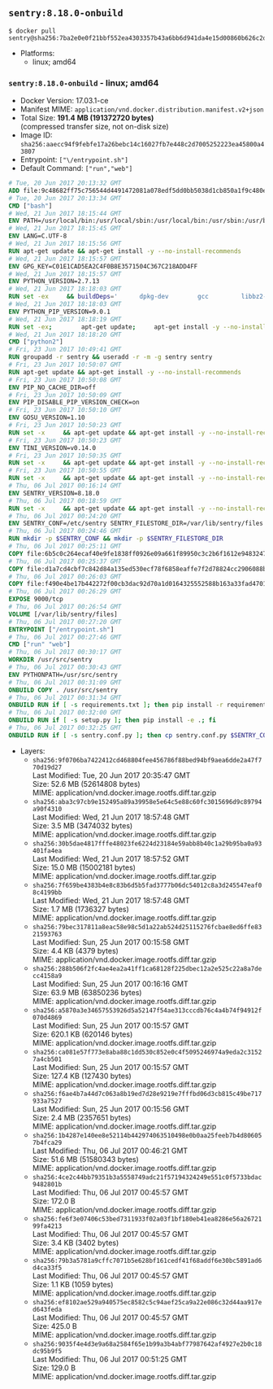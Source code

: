 ## `sentry:8.18.0-onbuild`

```console
$ docker pull sentry@sha256:7ba2e0e0f21bbf552ea4303357b43a6bb6d941da4e15d00860b626c2de5f3e83
```

-	Platforms:
	-	linux; amd64

### `sentry:8.18.0-onbuild` - linux; amd64

-	Docker Version: 17.03.1-ce
-	Manifest MIME: `application/vnd.docker.distribution.manifest.v2+json`
-	Total Size: **191.4 MB (191372720 bytes)**  
	(compressed transfer size, not on-disk size)
-	Image ID: `sha256:aaecc94f9febfe17a26bebc14c16027fb7e448c2d7005252223ea45800a43807`
-	Entrypoint: `["\/entrypoint.sh"]`
-	Default Command: `["run","web"]`

```dockerfile
# Tue, 20 Jun 2017 20:13:32 GMT
ADD file:9c48682ff75c756544d4491472081a078edf5dd0bb5038d1cb850a1f9c480e3e in / 
# Tue, 20 Jun 2017 20:13:34 GMT
CMD ["bash"]
# Wed, 21 Jun 2017 18:15:44 GMT
ENV PATH=/usr/local/bin:/usr/local/sbin:/usr/local/bin:/usr/sbin:/usr/bin:/sbin:/bin
# Wed, 21 Jun 2017 18:15:45 GMT
ENV LANG=C.UTF-8
# Wed, 21 Jun 2017 18:15:56 GMT
RUN apt-get update && apt-get install -y --no-install-recommends 		ca-certificates 		libgdbm3 		libsqlite3-0 		libssl1.0.0 	&& rm -rf /var/lib/apt/lists/*
# Wed, 21 Jun 2017 18:15:57 GMT
ENV GPG_KEY=C01E1CAD5EA2C4F0B8E3571504C367C218ADD4FF
# Wed, 21 Jun 2017 18:15:57 GMT
ENV PYTHON_VERSION=2.7.13
# Wed, 21 Jun 2017 18:18:03 GMT
RUN set -ex 	&& buildDeps=' 		dpkg-dev 		gcc 		libbz2-dev 		libc6-dev 		libdb-dev 		libgdbm-dev 		libncurses-dev 		libreadline-dev 		libsqlite3-dev 		libssl-dev 		make 		tcl-dev 		tk-dev 		wget 		xz-utils 		zlib1g-dev 	' 	&& apt-get update && apt-get install -y $buildDeps --no-install-recommends && rm -rf /var/lib/apt/lists/* 		&& wget -O python.tar.xz "https://www.python.org/ftp/python/${PYTHON_VERSION%%[a-z]*}/Python-$PYTHON_VERSION.tar.xz" 	&& wget -O python.tar.xz.asc "https://www.python.org/ftp/python/${PYTHON_VERSION%%[a-z]*}/Python-$PYTHON_VERSION.tar.xz.asc" 	&& export GNUPGHOME="$(mktemp -d)" 	&& gpg --keyserver ha.pool.sks-keyservers.net --recv-keys "$GPG_KEY" 	&& gpg --batch --verify python.tar.xz.asc python.tar.xz 	&& rm -rf "$GNUPGHOME" python.tar.xz.asc 	&& mkdir -p /usr/src/python 	&& tar -xJC /usr/src/python --strip-components=1 -f python.tar.xz 	&& rm python.tar.xz 		&& cd /usr/src/python 	&& gnuArch="$(dpkg-architecture --query DEB_BUILD_GNU_TYPE)" 	&& ./configure 		--build="$gnuArch" 		--enable-shared 		--enable-unicode=ucs4 	&& make -j "$(nproc)" 	&& make install 	&& ldconfig 		&& apt-get purge -y --auto-remove $buildDeps 		&& find /usr/local -depth 		\( 			\( -type d -a -name test -o -name tests \) 			-o 			\( -type f -a -name '*.pyc' -o -name '*.pyo' \) 		\) -exec rm -rf '{}' + 	&& rm -rf /usr/src/python
# Wed, 21 Jun 2017 18:18:03 GMT
ENV PYTHON_PIP_VERSION=9.0.1
# Wed, 21 Jun 2017 18:18:19 GMT
RUN set -ex; 		apt-get update; 	apt-get install -y --no-install-recommends wget; 	rm -rf /var/lib/apt/lists/*; 		wget -O get-pip.py 'https://bootstrap.pypa.io/get-pip.py'; 		apt-get purge -y --auto-remove wget; 		python get-pip.py 		--disable-pip-version-check 		--no-cache-dir 		"pip==$PYTHON_PIP_VERSION" 	; 	pip --version; 		find /usr/local -depth 		\( 			\( -type d -a -name test -o -name tests \) 			-o 			\( -type f -a -name '*.pyc' -o -name '*.pyo' \) 		\) -exec rm -rf '{}' +; 	rm -f get-pip.py
# Wed, 21 Jun 2017 18:18:20 GMT
CMD ["python2"]
# Fri, 23 Jun 2017 10:49:41 GMT
RUN groupadd -r sentry && useradd -r -m -g sentry sentry
# Fri, 23 Jun 2017 10:50:07 GMT
RUN apt-get update && apt-get install -y --no-install-recommends         gcc         git         libffi-dev         libjpeg-dev         libpq-dev         libxml2-dev         libxslt-dev         libyaml-dev     && rm -rf /var/lib/apt/lists/*
# Fri, 23 Jun 2017 10:50:08 GMT
ENV PIP_NO_CACHE_DIR=off
# Fri, 23 Jun 2017 10:50:09 GMT
ENV PIP_DISABLE_PIP_VERSION_CHECK=on
# Fri, 23 Jun 2017 10:50:10 GMT
ENV GOSU_VERSION=1.10
# Fri, 23 Jun 2017 10:50:23 GMT
RUN set -x     && apt-get update && apt-get install -y --no-install-recommends wget && rm -rf /var/lib/apt/lists/*     && wget -O /usr/local/bin/gosu "https://github.com/tianon/gosu/releases/download/$GOSU_VERSION/gosu-$(dpkg --print-architecture)"     && wget -O /usr/local/bin/gosu.asc "https://github.com/tianon/gosu/releases/download/$GOSU_VERSION/gosu-$(dpkg --print-architecture).asc"     && export GNUPGHOME="$(mktemp -d)"     && gpg --keyserver ha.pool.sks-keyservers.net --recv-keys B42F6819007F00F88E364FD4036A9C25BF357DD4     && gpg --batch --verify /usr/local/bin/gosu.asc /usr/local/bin/gosu     && rm -r "$GNUPGHOME" /usr/local/bin/gosu.asc     && chmod +x /usr/local/bin/gosu     && gosu nobody true     && apt-get purge -y --auto-remove wget
# Fri, 23 Jun 2017 10:50:23 GMT
ENV TINI_VERSION=v0.14.0
# Fri, 23 Jun 2017 10:50:35 GMT
RUN set -x     && apt-get update && apt-get install -y --no-install-recommends wget && rm -rf /var/lib/apt/lists/*     && wget -O /usr/local/bin/tini "https://github.com/krallin/tini/releases/download/$TINI_VERSION/tini"     && wget -O /usr/local/bin/tini.asc "https://github.com/krallin/tini/releases/download/$TINI_VERSION/tini.asc"     && export GNUPGHOME="$(mktemp -d)"     && gpg --keyserver ha.pool.sks-keyservers.net --recv-keys 6380DC428747F6C393FEACA59A84159D7001A4E5     && gpg --batch --verify /usr/local/bin/tini.asc /usr/local/bin/tini     && rm -r "$GNUPGHOME" /usr/local/bin/tini.asc     && chmod +x /usr/local/bin/tini     && tini -h     && apt-get purge -y --auto-remove wget
# Fri, 23 Jun 2017 10:50:55 GMT
RUN set -x     && apt-get update && apt-get install -y --no-install-recommends make && rm -rf /var/lib/apt/lists/*     && pip install librabbitmq==1.6.1     && python -c 'import librabbitmq'     && apt-get purge -y --auto-remove make
# Thu, 06 Jul 2017 00:16:14 GMT
ENV SENTRY_VERSION=8.18.0
# Thu, 06 Jul 2017 00:18:59 GMT
RUN set -x     && apt-get update && apt-get install -y --no-install-recommends wget g++ && rm -rf /var/lib/apt/lists/*     && mkdir -p /usr/src/sentry     && wget -O /usr/src/sentry/sentry-${SENTRY_VERSION}-py27-none-any.whl "https://github.com/getsentry/sentry/releases/download/${SENTRY_VERSION}/sentry-${SENTRY_VERSION}-py27-none-any.whl"     && wget -O /usr/src/sentry/sentry-${SENTRY_VERSION}-py27-none-any.whl.asc "https://github.com/getsentry/sentry/releases/download/${SENTRY_VERSION}/sentry-${SENTRY_VERSION}-py27-none-any.whl.asc"     && wget -O /usr/src/sentry/sentry_plugins-${SENTRY_VERSION}-py2.py3-none-any.whl "https://github.com/getsentry/sentry/releases/download/${SENTRY_VERSION}/sentry_plugins-${SENTRY_VERSION}-py2.py3-none-any.whl"     && wget -O /usr/src/sentry/sentry_plugins-${SENTRY_VERSION}-py2.py3-none-any.whl.asc "https://github.com/getsentry/sentry/releases/download/${SENTRY_VERSION}/sentry_plugins-${SENTRY_VERSION}-py2.py3-none-any.whl.asc"     && export GNUPGHOME="$(mktemp -d)"     && gpg --keyserver ha.pool.sks-keyservers.net --recv-keys D8749766A66DD714236A932C3B2D400CE5BBCA60     && gpg --batch --verify /usr/src/sentry/sentry-${SENTRY_VERSION}-py27-none-any.whl.asc /usr/src/sentry/sentry-${SENTRY_VERSION}-py27-none-any.whl     && gpg --batch --verify /usr/src/sentry/sentry_plugins-${SENTRY_VERSION}-py2.py3-none-any.whl.asc /usr/src/sentry/sentry_plugins-${SENTRY_VERSION}-py2.py3-none-any.whl     && pip install         /usr/src/sentry/sentry-${SENTRY_VERSION}-py27-none-any.whl         /usr/src/sentry/sentry_plugins-${SENTRY_VERSION}-py2.py3-none-any.whl     && sentry --help     && sentry plugins list     && rm -r "$GNUPGHOME" /usr/src/sentry     && apt-get purge -y --auto-remove wget g++
# Thu, 06 Jul 2017 00:24:20 GMT
ENV SENTRY_CONF=/etc/sentry SENTRY_FILESTORE_DIR=/var/lib/sentry/files
# Thu, 06 Jul 2017 00:24:46 GMT
RUN mkdir -p $SENTRY_CONF && mkdir -p $SENTRY_FILESTORE_DIR
# Thu, 06 Jul 2017 00:25:11 GMT
COPY file:6b5c0c264ecaf40e9fe1838ff0926e09a661f89950c3c2b6f1612e948324733d in /etc/sentry/ 
# Thu, 06 Jul 2017 00:25:37 GMT
COPY file:d1a7cd4cbf7c842d84a135ed530ecf78f6858eaffe7f2d78824cc2906088bdd1 in /etc/sentry/ 
# Thu, 06 Jul 2017 00:26:03 GMT
COPY file:f490e4be17b442272f00cb3dac92d70a1d0164325552588b163a33fad4701f18 in /entrypoint.sh 
# Thu, 06 Jul 2017 00:26:29 GMT
EXPOSE 9000/tcp
# Thu, 06 Jul 2017 00:26:54 GMT
VOLUME [/var/lib/sentry/files]
# Thu, 06 Jul 2017 00:27:20 GMT
ENTRYPOINT ["/entrypoint.sh"]
# Thu, 06 Jul 2017 00:27:46 GMT
CMD ["run" "web"]
# Thu, 06 Jul 2017 00:30:17 GMT
WORKDIR /usr/src/sentry
# Thu, 06 Jul 2017 00:30:43 GMT
ENV PYTHONPATH=/usr/src/sentry
# Thu, 06 Jul 2017 00:31:09 GMT
ONBUILD COPY . /usr/src/sentry
# Thu, 06 Jul 2017 00:31:34 GMT
ONBUILD RUN if [ -s requirements.txt ]; then pip install -r requirements.txt; fi
# Thu, 06 Jul 2017 00:32:00 GMT
ONBUILD RUN if [ -s setup.py ]; then pip install -e .; fi
# Thu, 06 Jul 2017 00:32:25 GMT
ONBUILD RUN if [ -s sentry.conf.py ]; then cp sentry.conf.py $SENTRY_CONF/; fi 	&& if [ -s config.yml ]; then cp config.yml $SENTRY_CONF/; fi
```

-	Layers:
	-	`sha256:9f0706ba7422412cd468804fee456786f88bed94bf9aea6dde2a47f770d19d27`  
		Last Modified: Tue, 20 Jun 2017 20:35:47 GMT  
		Size: 52.6 MB (52614808 bytes)  
		MIME: application/vnd.docker.image.rootfs.diff.tar.gzip
	-	`sha256:aba3c97cb9e152495a89a39958e5e64c5e88c60fc3015696d9c89794a90f4310`  
		Last Modified: Wed, 21 Jun 2017 18:57:48 GMT  
		Size: 3.5 MB (3474032 bytes)  
		MIME: application/vnd.docker.image.rootfs.diff.tar.gzip
	-	`sha256:30b5dae4817fffe48023fe6224d23184e59abb8b40c1a29b95ba0a93401fa4ea`  
		Last Modified: Wed, 21 Jun 2017 18:57:52 GMT  
		Size: 15.0 MB (15002181 bytes)  
		MIME: application/vnd.docker.image.rootfs.diff.tar.gzip
	-	`sha256:7f659be4383b4e8c83b6d5b5fad3777b06dc54012c8a3d245547eaf08c4199bb`  
		Last Modified: Wed, 21 Jun 2017 18:57:48 GMT  
		Size: 1.7 MB (1736327 bytes)  
		MIME: application/vnd.docker.image.rootfs.diff.tar.gzip
	-	`sha256:79bec317811a8eac58e98c5d1a22ab524d25115276fcbae8ed6ffe8321593763`  
		Last Modified: Sun, 25 Jun 2017 00:15:58 GMT  
		Size: 4.4 KB (4379 bytes)  
		MIME: application/vnd.docker.image.rootfs.diff.tar.gzip
	-	`sha256:288b506f2fc4ae4ea2a41ff1ca68128f225dbec12a2e525c22a8a7decc4158a9`  
		Last Modified: Sun, 25 Jun 2017 00:16:16 GMT  
		Size: 63.9 MB (63850236 bytes)  
		MIME: application/vnd.docker.image.rootfs.diff.tar.gzip
	-	`sha256:a5870a3e34657553926d5a52147f54ae313cccdb76c4a4b74f94912f070d4869`  
		Last Modified: Sun, 25 Jun 2017 00:15:57 GMT  
		Size: 620.1 KB (620146 bytes)  
		MIME: application/vnd.docker.image.rootfs.diff.tar.gzip
	-	`sha256:ca081e57f773e8aba88c1dd530c852e0c4f5095246974a9eda2c31527a4cb501`  
		Last Modified: Sun, 25 Jun 2017 00:15:57 GMT  
		Size: 127.4 KB (127430 bytes)  
		MIME: application/vnd.docker.image.rootfs.diff.tar.gzip
	-	`sha256:f6ae4b7a44d7c063a8b19ed7d28e9219e7fffbd06d3cb815c49be717933a7527`  
		Last Modified: Sun, 25 Jun 2017 00:15:56 GMT  
		Size: 2.4 MB (2357651 bytes)  
		MIME: application/vnd.docker.image.rootfs.diff.tar.gzip
	-	`sha256:1b4287e140ee8e52114b442974063510498e0b0aa25feeb7b4d806057b4fca29`  
		Last Modified: Thu, 06 Jul 2017 00:46:21 GMT  
		Size: 51.6 MB (51580343 bytes)  
		MIME: application/vnd.docker.image.rootfs.diff.tar.gzip
	-	`sha256:4ce2c44bb79351b3a5558749adc21f57194324249e551c0f5733bdac9482801b`  
		Last Modified: Thu, 06 Jul 2017 00:45:57 GMT  
		Size: 172.0 B  
		MIME: application/vnd.docker.image.rootfs.diff.tar.gzip
	-	`sha256:fe6f3e07406c53bed7311933f02a03f1bf180eb41ea8286e56a2672199fa4213`  
		Last Modified: Thu, 06 Jul 2017 00:45:57 GMT  
		Size: 3.4 KB (3402 bytes)  
		MIME: application/vnd.docker.image.rootfs.diff.tar.gzip
	-	`sha256:79b3a5781a9cffc7071b5e628bf161cedf41f68addf6e30bc5891ad6d4ca33f5`  
		Last Modified: Thu, 06 Jul 2017 00:45:57 GMT  
		Size: 1.1 KB (1059 bytes)  
		MIME: application/vnd.docker.image.rootfs.diff.tar.gzip
	-	`sha256:ef8102ae529a940575ec8582c5c94aef25ca9a22e086c32d44aa917ed643feda`  
		Last Modified: Thu, 06 Jul 2017 00:45:57 GMT  
		Size: 425.0 B  
		MIME: application/vnd.docker.image.rootfs.diff.tar.gzip
	-	`sha256:9035f4e4d3e9a68a2584f65e1b99a3b4abf77987642af4927e2b0c18dc95b9f5`  
		Last Modified: Thu, 06 Jul 2017 00:51:25 GMT  
		Size: 129.0 B  
		MIME: application/vnd.docker.image.rootfs.diff.tar.gzip
